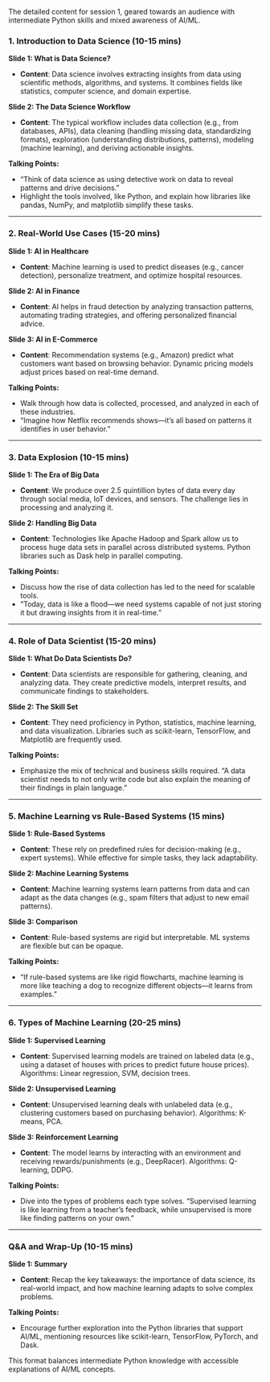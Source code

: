 The detailed content for session 1, geared towards an audience with intermediate Python skills and mixed awareness of AI/ML.

### 1. **Introduction to Data Science (10-15 mins)**

**Slide 1: What is Data Science?**
- **Content**: Data science involves extracting insights from data using scientific methods, algorithms, and systems. It combines fields like statistics, computer science, and domain expertise.
  
**Slide 2: The Data Science Workflow**
- **Content**: The typical workflow includes data collection (e.g., from databases, APIs), data cleaning (handling missing data, standardizing formats), exploration (understanding distributions, patterns), modeling (machine learning), and deriving actionable insights.
  
**Talking Points:**
- “Think of data science as using detective work on data to reveal patterns and drive decisions.”
- Highlight the tools involved, like Python, and explain how libraries like pandas, NumPy, and matplotlib simplify these tasks.

---

### 2. **Real-World Use Cases (15-20 mins)**

**Slide 1: AI in Healthcare**
- **Content**: Machine learning is used to predict diseases (e.g., cancer detection), personalize treatment, and optimize hospital resources.

**Slide 2: AI in Finance**
- **Content**: AI helps in fraud detection by analyzing transaction patterns, automating trading strategies, and offering personalized financial advice.

**Slide 3: AI in E-Commerce**
- **Content**: Recommendation systems (e.g., Amazon) predict what customers want based on browsing behavior. Dynamic pricing models adjust prices based on real-time demand.

**Talking Points:**
- Walk through how data is collected, processed, and analyzed in each of these industries.
- “Imagine how Netflix recommends shows—it’s all based on patterns it identifies in user behavior.”

---

### 3. **Data Explosion (10-15 mins)**

**Slide 1: The Era of Big Data**
- **Content**: We produce over 2.5 quintillion bytes of data every day through social media, IoT devices, and sensors. The challenge lies in processing and analyzing it.

**Slide 2: Handling Big Data**
- **Content**: Technologies like Apache Hadoop and Spark allow us to process huge data sets in parallel across distributed systems. Python libraries such as Dask help in parallel computing.

**Talking Points:**
- Discuss how the rise of data collection has led to the need for scalable tools. 
- “Today, data is like a flood—we need systems capable of not just storing it but drawing insights from it in real-time.”

---

### 4. **Role of Data Scientist (15-20 mins)**

**Slide 1: What Do Data Scientists Do?**
- **Content**: Data scientists are responsible for gathering, cleaning, and analyzing data. They create predictive models, interpret results, and communicate findings to stakeholders.

**Slide 2: The Skill Set**
- **Content**: They need proficiency in Python, statistics, machine learning, and data visualization. Libraries such as scikit-learn, TensorFlow, and Matplotlib are frequently used.

**Talking Points:**
- Emphasize the mix of technical and business skills required. “A data scientist needs to not only write code but also explain the meaning of their findings in plain language.”

---

### 5. **Machine Learning vs Rule-Based Systems (15 mins)**

**Slide 1: Rule-Based Systems**
- **Content**: These rely on predefined rules for decision-making (e.g., expert systems). While effective for simple tasks, they lack adaptability.

**Slide 2: Machine Learning Systems**
- **Content**: Machine learning systems learn patterns from data and can adapt as the data changes (e.g., spam filters that adjust to new email patterns).

**Slide 3: Comparison**
- **Content**: Rule-based systems are rigid but interpretable. ML systems are flexible but can be opaque. 

**Talking Points:**
- “If rule-based systems are like rigid flowcharts, machine learning is more like teaching a dog to recognize different objects—it learns from examples.”

---

### 6. **Types of Machine Learning (20-25 mins)**

**Slide 1: Supervised Learning**
- **Content**: Supervised learning models are trained on labeled data (e.g., using a dataset of houses with prices to predict future house prices). Algorithms: Linear regression, SVM, decision trees.

**Slide 2: Unsupervised Learning**
- **Content**: Unsupervised learning deals with unlabeled data (e.g., clustering customers based on purchasing behavior). Algorithms: K-means, PCA.

**Slide 3: Reinforcement Learning**
- **Content**: The model learns by interacting with an environment and receiving rewards/punishments (e.g., DeepRacer). Algorithms: Q-learning, DDPG.

**Talking Points:**
- Dive into the types of problems each type solves. “Supervised learning is like learning from a teacher’s feedback, while unsupervised is more like finding patterns on your own.”

---

### Q&A and Wrap-Up (10-15 mins)

**Slide 1: Summary**
- **Content**: Recap the key takeaways: the importance of data science, its real-world impact, and how machine learning adapts to solve complex problems.

**Talking Points:**
- Encourage further exploration into the Python libraries that support AI/ML, mentioning resources like scikit-learn, TensorFlow, PyTorch, and Dask.

This format balances intermediate Python knowledge with accessible explanations of AI/ML concepts.

